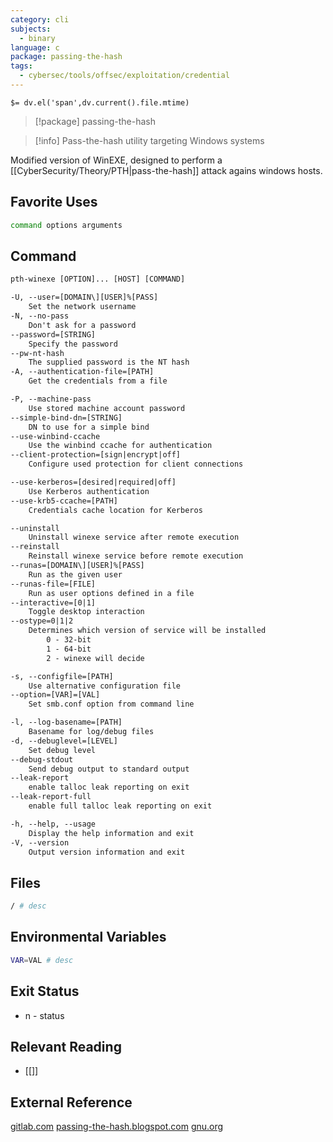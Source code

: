```yaml
---
category: cli
subjects:
  - binary
language: c
package: passing-the-hash
tags:
  - cybersec/tools/offsec/exploitation/credential
---
```


`$= dv.el('span',dv.current().file.mtime)`
> [!package] passing-the-hash

> [!info] Pass-the-hash utility targeting Windows systems

Modified version of WinEXE, designed to perform a [[CyberSecurity/Theory/PTH|pass-the-hash]] attack agains windows hosts.

## Favorite Uses
```sh
command options arguments
```

## Command
```txt
pth-winexe [OPTION]... [HOST] [COMMAND]

-U, --user=[DOMAIN\][USER]%[PASS]
	Set the network username
-N, --no-pass
	Don't ask for a password
--password=[STRING]
	Specify the password
--pw-nt-hash
	The supplied password is the NT hash
-A, --authentication-file=[PATH]
	Get the credentials from a file

-P, --machine-pass
	Use stored machine account password
--simple-bind-dn=[STRING]
	DN to use for a simple bind
--use-winbind-ccache
	Use the winbind ccache for authentication
--client-protection=[sign|encrypt|off]
	Configure used protection for client connections

--use-kerberos=[desired|required|off]
	Use Kerberos authentication
--use-krb5-ccache=[PATH]
	Credentials cache location for Kerberos

--uninstall
	Uninstall winexe service after remote execution
--reinstall
	Reinstall winexe service before remote execution
--runas=[DOMAIN\][USER]%[PASS]
	Run as the given user
--runas-file=[FILE]
	Run as user options defined in a file
--interactive=[0|1]
	Toggle desktop interaction
--ostype=0|1|2
	Determines which version of service will be installed
		0 - 32-bit
		1 - 64-bit
		2 - winexe will decide

-s, --configfile=[PATH]
	Use alternative configuration file
--option=[VAR]=[VAL]
	Set smb.conf option from command line

-l, --log-basename=[PATH]
	Basename for log/debug files
-d, --debuglevel=[LEVEL]
	Set debug level
--debug-stdout
	Send debug output to standard output
--leak-report
	enable talloc leak reporting on exit
--leak-report-full
	enable full talloc leak reporting on exit

-h, --help, --usage
	Display the help information and exit
-V, --version
	Output version information and exit
```

## Files
```bash
/ # desc
```

## Environmental Variables
```bash
VAR=VAL # desc
```


## Exit Status
- n - status

## Relevant Reading
- [[]]

## External Reference
[gitlab.com](https://gitlab.com/kalilinux/packages/passing-the-hash)
[passing-the-hash.blogspot.com](https://passing-the-hash.blogspot.com/)
[](man)
[gnu.org](GNU)
